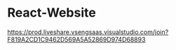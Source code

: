 # React-Website
https://prod.liveshare.vsengsaas.visualstudio.com/join?F819A2CD1C9462D569A5A52869D974D68893
